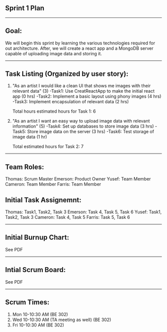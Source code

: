 ## Sprint 1 Plan ##
---

## Goal: ##

We will begin this sprint by learning the various technologies required for
out architecture. After, we will create a react app and a MongoDB server capable
of uploading image data and storing it.

---

## Task Listing (Organized by user story): ##

1. "As an artist I would like a clean UI that shows me images with their
   relevant data" (3)
   -Task1: Use CreatReactApp to make the initial react app (0 hrs)
   -Task2: Implement a basic layout using phony images (4 hrs)
   -Task3: Implement encapsulation of relevant data (2 hrs)

   Total hours estimated hours for Task 1: 6

2. "As an artist I want an easy way to upload image data with relevant information" (5)
   -Task4: Set up databases to store image data (3 hrs)
   -Task5: Store image data on the server (3 hrs)
   -Task6: Test storage of image data (1 hr)

   Total estimated hours for Task 2: 7

---

## Team Roles: ##

Thomas: Scrum Master
Emerson: Product Owner
Yusef: Team Member
Cameron: Team Member
Farris: Team Member



## Initial Task Assignemnt: ##

Thomas: Task1, Task2, Task 3
Emerson: Task 4, Task 5, Task 6
Yusef: Task1, Task2, Task 3
Cameron: Task 4, Task 5
Farris: Task 5, Task 6

---

## Initial Burnup Chart: ## 
See PDF

---

## Intial Scrum Board: ## 
See PDF

---

## Scrum Times: ##
1. Mon 10-10:30 AM (BE 302)
2. Wed 10-10:30 AM (TA meeting as well) (BE 302)
3. Fri 10-10:30 AM (BE 302)
